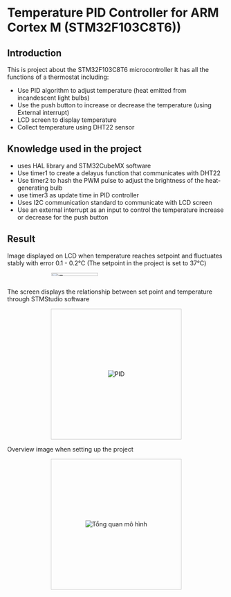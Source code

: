 # **Temperature PID Controller for ARM Cortex M (STM32F103C8T6))**
## Introduction
This is project about the STM32F103C8T6 microcontroller
It has all the functions of a thermostat including:
* Use PID algorithm to adjust temperature (heat emitted from incandescent light bulbs)
* Use the push button to increase or decrease the temperature (using External interrupt)
* LCD screen to display temperature
* Collect temperature using DHT22 sensor
## Knowledge used in the project
* uses HAL library and STM32CubeMX software
* Use timer1 to create a delayus function that communicates with DHT22
* Use timer2 to hash the PWM pulse to adjust the brightness of the heat-generating bulb
* use timer3 as update time in PID controller
* Uses I2C communication standard to communicate with LCD screen
* Use an external interrupt as an input to control the temperature increase or decrease for the push button
## Result
Image displayed on LCD when temperature reaches setpoint and fluctuates stably with error 0.1 - 0.2℃ (The setpoint in the project is set to 37℃)

<div style="display:flex; justify-content:center;">
  <div style="width:300px;">
    <img src="https://github.com/Augustus-ThanhHuy/Temperature-PID-Controller-for-ARM-Cortex-M-STM32F103C8T6-/assets/109091737/439a62bc-b144-4284-87a1-d8b772d855cb" alt="Temperature" style="width:60%; height:auto;">
  </div>
</div>

The screen displays the relationship between set point and temperature through STMStudio software

<div style="display: flex; justify-content: center;">
  <div style="width: 300px; height: 300px; border: 1px solid #ccc; overflow: hidden; display: flex; justify-content: center; align-items: center;">
    <img src="https://github.com/Augustus-ThanhHuy/Temperature-PID-Controller-for-ARM-Cortex-M-STM32F103C8T6-/assets/109091737/e83ac2f9-a052-4f61-b293-791afe0bcaeb" alt="PID" style="max-width: 60%; max-height: 100%;">
  </div>
</div>

Overview image when setting up the project

<div style="display: flex; justify-content: center;">
  <div style="width: 300px; height: 300px; border: 1px solid #ccc; overflow: hidden; display: flex; justify-content: center; align-items: center;">
    <img src="https://github.com/Augustus-ThanhHuy/Temperature-PID-Controller-for-ARM-Cortex-M-STM32F103C8T6-/assets/109091737/9c09c378-eaa1-4794-863c-f6102c0d5981" alt="Tổng quan mô hình" style="max-width: 100%; max-height: 100%;">
  </div>
</div>
